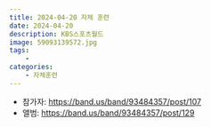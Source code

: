 ```yaml
---
title: 2024-04-20 자체 훈련
date: 2024-04-20
description: KBS스포츠월드
image: 59093139572.jpg
tags:
    - 
categories:
    - 자체훈련
---
```


- 참가자: https://band.us/band/93484357/post/107
- 앨범: https://band.us/band/93484357/post/129